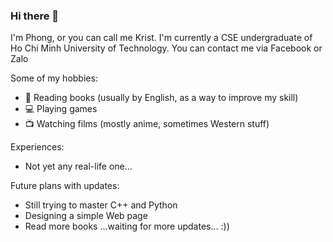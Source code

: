 ### Hi there 👋

I'm Phong, or you can call me Krist. I'm currently a CSE undergraduate of Ho Chi Minh University of Technology. You can contact me via Facebook or Zalo

Some of my hobbies:
- 📖 Reading books (usually by English, as a way to improve my skill)
- 💻 Playing games
- 📺 Watching films (mostly anime, sometimes Western stuff)

Experiences:
- Not yet any real-life one...

Future plans with updates:
- Still trying to master C++ and Python
- Designing a simple Web page
- Read more books
...waiting for more updates... :))


